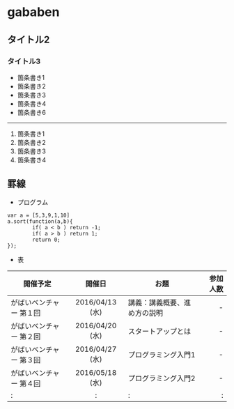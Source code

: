 # gababen
## タイトル2
### タイトル3
* 箇条書き1
 * 箇条書き2
 * 箇条書き3
 * 箇条書き4
 * 箇条書き6

----

 1. 箇条書き1
 1. 箇条書き2
 1. 箇条書き3
 1. 箇条書き4

罫線
----

 * プログラム
```
var a = [5,3,9,1,10]
a.sort(function(a,b){
        if( a < b ) return -1;
        if( a > b ) return 1;
        return 0;
});
```
 * 表

| 開催予定        | 開催日          | お題                 | 参加人数|
| --------------- |:---------------:| -------------------- | -------:|
| がばいベンチャー 第１回 | 2016/04/13 (水) | 講義：講義概要、進め方の説明        | -     |
| がばいベンチャー 第２回 | 2016/04/20 (水) | スタートアップとは | -     |
| がばいベンチャー 第３回 | 2016/04/27 (水) | プログラミング入門1 | -       |
| がばいベンチャー 第４回 | 2016/05/18 (水) | プログラミング入門2 | -       |
| : | :            | :     | :       |
